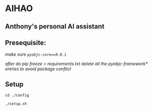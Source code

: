 # AIHAO
## Anthony's personal AI assistant


## Presequisite:
*make sure `pyobjc-core==9.0.1`*

*after do pip freeze > requirements.txt delete all the pyobjc-framework\* entries to avoid package conflict*

## Setup
`cd ./config`

`./setup.sh`
